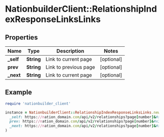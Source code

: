 # NationbuilderClient::RelationshipIndexResponseLinksLinks

## Properties

| Name | Type | Description | Notes |
| ---- | ---- | ----------- | ----- |
| **_self** | **String** | Link to current page | [optional] |
| **prev** | **String** | Link to previous page | [optional] |
| **_next** | **String** | Link to current page | [optional] |

## Example

```ruby
require 'nationbuilder_client'

instance = NationbuilderClient::RelationshipIndexResponseLinksLinks.new(
  _self: https://nation_domain.com/api/v2/relationships?page[number]&#x3D;2,
  prev: https://nation_domain.com/api/v2/relationships?page[number]&#x3D;1,
  _next: https://nation_domain.com/api/v2/relationships?page[number]&#x3D;3
)
```

